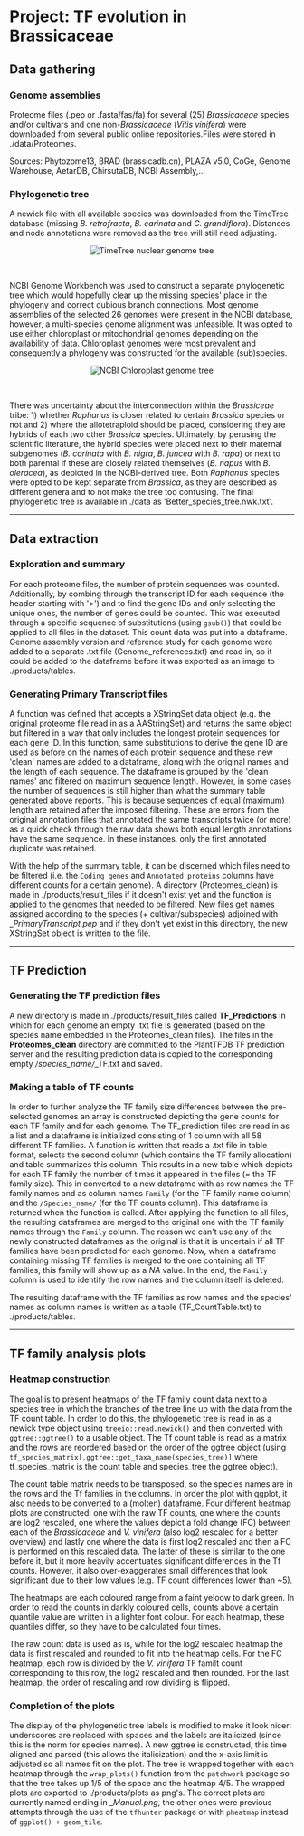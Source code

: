 # Project: TF evolution in Brassicaceae
## Data gathering
### Genome assemblies
Proteome files (.pep or .fasta/fas/fa) for several (25) *Brassicaceae* species and/or cultivars and one non-*Brassicaceae* (*Vitis vinifera*) were downloaded from several public online repositories.Files were stored in ./data/Proteomes.

Sources: Phytozome13, BRAD (brassicadb.cn), PLAZA v5.0, CoGe, Genome Warehouse, AetarDB, ChirsutaDB, NCBI Assembly,... 

### Phylogenetic tree
A newick file with all available species was downloaded from the TimeTree database (missing *B. retrofracta*, *B. carinata* and *C. grandiflora*). Distances and node annotations were removed as the tree will still need adjusting.

<center>

![TimeTree nuclear genome tree](PhyloTrees/TimeTree_Phylogeny.png)

</center>

<br>

NCBI Genome Workbench was used to construct a separate phylogenetic tree which would hopefully clear up the missing species' place in the phylogeny and correct dubious branch connections. Most genome assemblies of the selected 26 genomes were present in the NCBI database, however, a multi-species genome alignment was unfeasible. It was opted to use either chloroplast or mitochondrial genomes depending on the availability of data. Chloroplast genomes were most prevalent and consequently a phylogeny was constructed for the available (sub)species.

<center>

![NCBI Chloroplast genome tree](PhyloTrees/Chloroplast_tree.png)

</center>

<br>

There was uncertainty about the interconnection within the *Brassiceae* tribe: 1) whether *Raphanus* is closer related to certain *Brassica* species or not and 2) where the allotetraploid should be placed, considering they are hybrids of each two other *Brassica* species. Ultimately, by perusing the scientific literature, the hybrid species were placed next to their maternal subgenomes (*B. carinata* with *B. nigra*, *B. juncea* with *B. rapa*) or next to both parental if these are closely related themselves (*B. napus* with *B. oleracea*), as depicted in the NCBI-derived tree. Both *Raphanus* species were opted to be kept separate from *Brassica*, as they are described as different genera and to not make the tree too confusing. The final phylogenetic tree is available in ./data as 'Better_species_tree.nwk.txt'.

______

## Data extraction
### Exploration and summary
For each proteome files, the number of protein sequences was counted. Additionally, by combing through the transcript ID for each sequence (the header starting with '>') and to find the gene IDs and only selecting the unique ones, the number of genes could be counted. This was executed through a specific sequence of substitutions (using `gsub()`) that could be applied to all files in the dataset. This count data was put into a dataframe. 
Genome assembly version and reference study for each genome were added to a separate .txt file (Genome_references.txt) and read in, so it could be added to the dataframe before it was exported as an image to ./products/tables.

### Generating Primary Transcript files
A function was defined that accepts a XStringSet data object (e.g. the original proteome file read in as a AAStringSet) and returns the same object but filtered in a way that only includes the longest protein sequences for each gene ID. In this function, same substitutions to derive the gene ID are used as before on the names of each protein sequence and these new 'clean' names are added to a dataframe, along with the original names and the length of each sequence. The dataframe is grouped by the 'clean names' and filtered on maximum sequence length. However, in some cases the number of sequences is still higher than what the summary table generated above reports. This is because sequences of equal (maximum) length are retained after the imposed filtering. These are errors from the original annotation files that annotated the same transcripts twice (or more) as a quick check through the raw data shows both equal length annotations have the same sequence. In these instances, only the first annotated duplicate was retained.

With the help of the summary table, it can be discerned which files need to be filtered (i.e. the `Coding genes` and `Annotated proteins` columns have different counts for a certain genome). A directory (Proteomes_clean) is made in ./products/result_files if it doesn't exist yet and the function is applied to the genomes that needed to be filtered. New files get names assigned according to the species (+ cultivar/subspecies) adjoined with _*PrimaryTranscript.pep* and if they don't yet exist in this directory, the new XStringSet object is written to the file.

_______

## TF Prediction
### Generating the TF prediction files
A new directory is made in ./products/result_files called **TF_Predictions** in which for each genome an empty .txt file is generated (based on the species name embedded in the Proteomes_clean files). The files in the **Proteomes_clean** directory are committed to the PlantTFDB TF prediction server and the resulting prediction data is copied to the corresponding empty */species_name/*_TF.txt and saved.

### Making a table of TF counts
In order to further analyze the TF family size differences between the pre-selected genomes an array is constructed depicting the gene counts for each TF family and for each genome. The TF_prediction files are read in as a list and a dataframe is initialized consisting of 1 column with all 58 different TF families. A function is written that reads a .txt file in table format, selects the second column (which contains the TF family allocation) and table summarizes this column. This results in a new table which depicts for each TF family the number of times it appeared in the files (= the TF family size). This in converted to a new dataframe with as row names the TF family names and as column names `Family` (for the TF family name column) and the `/Species_name/` (for the TF counts column). This dataframe is returned when the function is called.
After applying the function to all files, the resulting dataframes are merged to the original one with the TF family names through the `Family` column. The reason we can't use any of the newly constructed dataframes as the original is that it is uncertain if all TF families have been predicted for each genome. Now, when a dataframe containing missing TF families is merged to the one containing all TF families, this family will show up as a *NA* value. In the end, the `Family` column is used to identify the row names and the column itself is deleted.

The resulting dataframe with the TF families as row names and the species' names as column names is written as a table (TF_CountTable.txt) to ./products/tables.

_______

## TF family analysis plots
### Heatmap construction
The goal is to present heatmaps of the TF family count data next to a species tree in which the branches of the tree line up with the data from the TF count table. In order to do this, the phylogenetic tree is read in as a newick type object using `treeio::read.newick()` and then converted with `ggtree::ggtree()` to a usable object. The Tf count table is read as a matrix and the rows are reordered based on the order of the ggtree object (using `tf_species_matrix[,ggtree::get_taxa_name(species_tree)]` where tf_species_matrix is the count table and species_tree the ggtree object).

The count table matrix needs to be transposed, so the species names are in the rows and the Tf families in the columns. In order the plot with ggplot, it also needs to be converted to a (molten) dataframe. Four different heatmap plots are constructed: one with the raw TF counts, one where the counts are log2 rescaled, one where the values depict a fold change (FC) between each of the *Brassicaceae* and *V. vinifera* (also log2 rescaled for a better overview) and lastly one where the data is first log2 rescaled and then a FC is performed on this rescaled data. The latter of these is similar to the one before it, but it more heavily accentuates significant differences in the Tf counts. However, it also over-exaggerates small differences that look significant due to their low values (e.g. TF count differences lower than ~5).

The heatmaps are each coloured range from a faint yeloow to dark green. In order to read the counts in darkly coloured cells,  counts above a certain quantile value are written in a lighter font colour. For each heatmap, these quantiles differ, so they have to be calculated four times.

The raw count data is used as is, while for the log2 rescaled heatmap the data is first rescaled and rounded to fit into the heatmap cells. For the FC heatmap, each row is divided by the *V. vinifera* TF familt count corresponding to this row, the log2 rescaled and then rounded. For the last heatmap, the order of rescaling and row dividing is flipped. 

### Completion of the plots
The display of the phylogenetic tree labels is modified to make it look nicer: underscores are replaced with spaces and the labels are italicized (since this is the norm for species names). A new ggtree is constructed, this time aligned and parsed (this allows the italicization) and the x-axis limit is adjusted so all names fit on the plot. The tree is wrapped together with each heatmap through the `wrap_plots()` function from the `patchwork` package so that the tree takes up 1/5 of the space and the heatmap 4/5. The wrapped plots are exported to ./products/plots as png's.
The correct plots are currently named ending in _*Manual.png*, the other ones were previous attempts through the use of the `tfhunter` package or with `pheatmap` instead of `ggplot() + geom_tile`.
